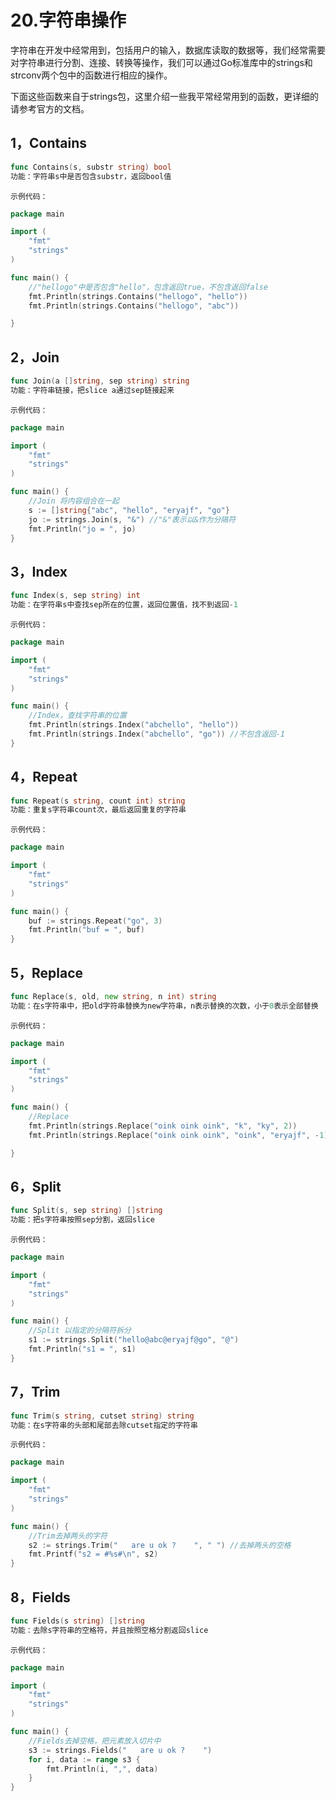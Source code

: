 # 20.字符串操作

字符串在开发中经常用到，包括用户的输入，数据库读取的数据等，我们经常需要对字符串进行分割、连接、转换等操作，我们可以通过Go标准库中的strings和strconv两个包中的函数进行相应的操作。

下面这些函数来自于strings包，这里介绍一些我平常经常用到的函数，更详细的请参考官方的文档。

## 1，Contains

```go
func Contains(s, substr string) bool
功能：字符串s中是否包含substr，返回bool值
```

`示例代码：`

```go
package main

import (
	"fmt"
	"strings"
)

func main() {
	//"hellogo"中是否包含"hello"，包含返回true，不包含返回false
	fmt.Println(strings.Contains("hellogo", "hello"))
	fmt.Println(strings.Contains("hellogo", "abc"))

}
```

## 2，Join

```go
func Join(a []string, sep string) string
功能：字符串链接，把slice a通过sep链接起来
```

`示例代码：`

```go
package main

import (
	"fmt"
	"strings"
)

func main() {
	//Join 将内容组合在一起
	s := []string{"abc", "hello", "eryajf", "go"}
	jo := strings.Join(s, "&") //"&"表示以&作为分隔符
	fmt.Println("jo = ", jo)
}
```


## 3，Index

```go
func Index(s, sep string) int
功能：在字符串s中查找sep所在的位置，返回位置值，找不到返回-1
```

`示例代码：`

```go
package main

import (
	"fmt"
	"strings"
)

func main() {
	//Index，查找字符串的位置
	fmt.Println(strings.Index("abchello", "hello"))
	fmt.Println(strings.Index("abchello", "go")) //不包含返回-1
}
```

## 4，Repeat

```go
func Repeat(s string, count int) string
功能：重复s字符串count次，最后返回重复的字符串
```

`示例代码：`

```go
package main

import (
	"fmt"
	"strings"
)

func main() {
	buf := strings.Repeat("go", 3)
	fmt.Println("buf = ", buf)
}
```

## 5，Replace

```go
func Replace(s, old, new string, n int) string
功能：在s字符串中，把old字符串替换为new字符串，n表示替换的次数，小于0表示全部替换
```

`示例代码：`

```go
package main

import (
	"fmt"
	"strings"
)

func main() {
	//Replace
	fmt.Println(strings.Replace("oink oink oink", "k", "ky", 2))         //表示把k更换成ky，更换两次
	fmt.Println(strings.Replace("oink oink oink", "oink", "eryajf", -1)) //小于0表示全部替换

}
```

## 6，Split

```go
func Split(s, sep string) []string
功能：把s字符串按照sep分割，返回slice
```

`示例代码：`

```go
package main

import (
	"fmt"
	"strings"
)

func main() {
	//Split 以指定的分隔符拆分
	s1 := strings.Split("hello@abc@eryajf@go", "@")
	fmt.Println("s1 = ", s1)
}
```

## 7，Trim

```go
func Trim(s string, cutset string) string
功能：在s字符串的头部和尾部去除cutset指定的字符串
```

`示例代码：`

```go
package main

import (
	"fmt"
	"strings"
)

func main() {
	//Trim去掉两头的字符
	s2 := strings.Trim("   are u ok ?    ", " ") //去掉两头的空格
	fmt.Printf("s2 = #%s#\n", s2)
}
```

## 8，Fields

```go
func Fields(s string) []string
功能：去除s字符串的空格符，并且按照空格分割返回slice
```

`示例代码：`

```go
package main

import (
	"fmt"
	"strings"
)

func main() {
	//Fields去掉空格，把元素放入切片中
	s3 := strings.Fields("   are u ok ?    ")
	for i, data := range s3 {
		fmt.Println(i, ",", data)
	}
}
```
